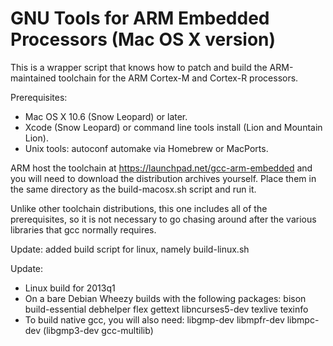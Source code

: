 # GNU Tools for ARM Embedded Processors (Mac OS X version)

This is a wrapper script that knows how to patch and build the
ARM-maintained toolchain for the ARM Cortex-M and Cortex-R processors.

Prerequisites:

* Mac OS X 10.6 (Snow Leopard) or later.
* Xcode (Snow Leopard) or command line tools install (Lion and Mountain Lion).
* Unix tools: autoconf automake via Homebrew or MacPorts.

ARM host the toolchain at https://launchpad.net/gcc-arm-embedded and
you will need to download the distribution archives yourself.  Place
them in the same directory as the build-macosx.sh script and run it.

Unlike other toolchain distributions, this one includes all of the 
prerequisites, so it is not necessary to go chasing around after
the various libraries that gcc normally requires.

Update: added build script for linux, namely build-linux.sh

Update:

* Linux build for 2013q1
* On a bare Debian Wheezy builds with the following packages: bison build-essential debhelper flex gettext libncurses5-dev texlive texinfo
* To build native gcc, you will also need: libgmp-dev libmpfr-dev libmpc-dev (libgmp3-dev gcc-multilib)
